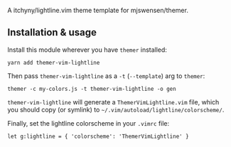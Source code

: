 A itchyny/lightline.vim theme template for mjswensen/themer.

## Installation & usage

Install this module wherever you have `themer` installed:

    yarn add themer-vim-lightline

Then pass `themer-vim-lightline` as a `-t` (`--template`) arg to `themer`:

    themer -c my-colors.js -t themer-vim-lightline -o gen

`themer-vim-lightline` will generate a `ThemerVimLightline.vim` file, which you should copy (or symlink) to `~/.vim/autoload/lightline/colorscheme/`.

Finally, set the lightline colorscheme in your `.vimrc` file:

    let g:lightline = { 'colorscheme': 'ThemerVimLightline' }
